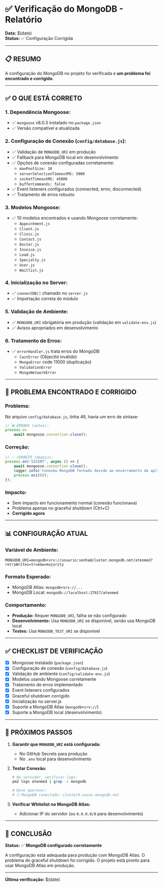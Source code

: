 # ✅ Verificação do MongoDB - Relatório

**Data:** $(date)  
**Status:** ✅ Configuração Corrigida

---

## 📋 RESUMO

A configuração do MongoDB no projeto foi verificada e **um problema foi encontrado e corrigido**.

---

## ✅ O QUE ESTÁ CORRETO

### **1. Dependência Mongoose:**
- ✅ `mongoose` v8.0.3 instalado no `package.json`
- ✅ Versão compatível e atualizada

### **2. Configuração de Conexão (`config/database.js`):**
- ✅ Validação de `MONGODB_URI` em produção
- ✅ Fallback para MongoDB local em desenvolvimento
- ✅ Opções de conexão configuradas corretamente:
  - `maxPoolSize: 10`
  - `serverSelectionTimeoutMS: 5000`
  - `socketTimeoutMS: 45000`
  - `bufferCommands: false`
- ✅ Event listeners configurados (connected, error, disconnected)
- ✅ Tratamento de erros robusto

### **3. Modelos Mongoose:**
- ✅ 10 modelos encontrados e usando Mongoose corretamente:
  - `Appointment.js`
  - `Client.js`
  - `Clinic.js`
  - `Contact.js`
  - `Doctor.js`
  - `Invoice.js`
  - `Lead.js`
  - `Specialty.js`
  - `User.js`
  - `Waitlist.js`

### **4. Inicialização no Server:**
- ✅ `connectDB()` chamado no `server.js`
- ✅ Importação correta do módulo

### **5. Validação de Ambiente:**
- ✅ `MONGODB_URI` obrigatória em produção (validação em `validate-env.js`)
- ✅ Avisos apropriados em desenvolvimento

### **6. Tratamento de Erros:**
- ✅ `errorHandler.js` trata erros do MongoDB:
  - `CastError` (ObjectId inválido)
  - `MongoError` code 11000 (duplicação)
  - `ValidationError`
  - `MongoNetworkError`

---

## 🔧 PROBLEMA ENCONTRADO E CORRIGIDO

### **Problema:**
No arquivo `config/database.js`, linha 46, havia um erro de sintaxe:

```javascript
// ❌ ERRADO (antes):
process.on
    await mongoose.connection.close();
```

### **Correção:**
```javascript
// ✅ CORRETO (depois):
process.on('SIGINT', async () => {
    await mongoose.connection.close();
    logger.info('Conexão MongoDB fechada devido ao encerramento da aplicação');
    process.exit(0);
});
```

### **Impacto:**
- Sem impacto em funcionamento normal (conexão funcionava)
- Problema apenas no graceful shutdown (Ctrl+C)
- **Corrigido agora**

---

## 📊 CONFIGURAÇÃO ATUAL

### **Variável de Ambiente:**
```
MONGODB_URI=mongodb+srv://usuario:senha@cluster.mongodb.net/atenmed?retryWrites=true&w=majority
```

### **Formato Esperado:**
- MongoDB Atlas: `mongodb+srv://...`
- MongoDB Local: `mongodb://localhost:27017/atenmed`

### **Comportamento:**
- **Produção:** Requer `MONGODB_URI`, falha se não configurado
- **Desenvolvimento:** Usa `MONGODB_URI` se disponível, senão usa MongoDB local
- **Testes:** Usa `MONGODB_TEST_URI` se disponível

---

## ✅ CHECKLIST DE VERIFICAÇÃO

- [x] Mongoose instalado (`package.json`)
- [x] Configuração de conexão (`config/database.js`)
- [x] Validação de ambiente (`config/validate-env.js`)
- [x] Modelos usando Mongoose corretamente
- [x] Tratamento de erros implementado
- [x] Event listeners configurados
- [x] Graceful shutdown corrigido
- [x] Inicialização no server.js
- [x] Suporte a MongoDB Atlas (`mongodb+srv://`)
- [x] Suporte a MongoDB local (desenvolvimento)

---

## 🚀 PRÓXIMOS PASSOS

1. **Garantir que `MONGODB_URI` está configurada:**
   - No GitHub Secrets para produção
   - No `.env` local para desenvolvimento

2. **Testar Conexão:**
   ```bash
   # No servidor, verificar logs:
   pm2 logs atenmed | grep -i mongodb
   
   # Deve aparecer:
   # 🗄️ MongoDB conectado: cluster0.xxxxx.mongodb.net
   ```

3. **Verificar Whitelist no MongoDB Atlas:**
   - Adicionar IP do servidor (ou `0.0.0.0/0` para desenvolvimento)

---

## 📝 CONCLUSÃO

**Status:** ✅ **MongoDB configurado corretamente**

A configuração está adequada para produção com MongoDB Atlas. O problema do graceful shutdown foi corrigido. O projeto está pronto para usar MongoDB Atlas em produção.

---

**Última verificação:** $(date)


